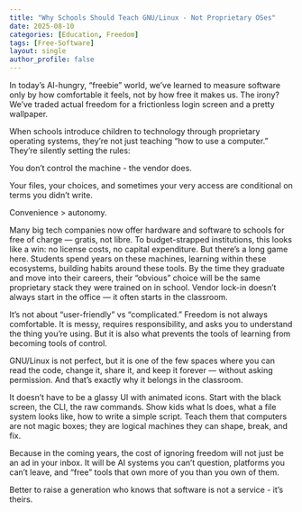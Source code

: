 ```yaml
---
title: "Why Schools Should Teach GNU/Linux - Not Proprietary OSes"
date: 2025-08-10
categories: [Education, Freedom]
tags: [Free-Software]
layout: single
author_profile: false
---
```


In today’s AI-hungry, “freebie” world, we’ve learned to measure software only by how comfortable it feels, not by how free it makes us. The irony? We’ve traded actual freedom for a frictionless login screen and a pretty wallpaper.

When schools introduce children to technology through proprietary operating systems, they’re not just teaching “how to use a computer.” They’re silently setting the rules:

You don’t control the machine - the vendor does.

Your files, your choices, and sometimes your very access are conditional on terms you didn’t write.

Convenience > autonomy.

Many big tech companies now offer hardware and software to schools for free of charge — gratis, not libre. To budget-strapped institutions, this looks like a win: no license costs, no capital expenditure. But there’s a long game here. Students spend years on these machines, learning within these ecosystems, building habits around these tools. By the time they graduate and move into their careers, their “obvious” choice will be the same proprietary stack they were trained on in school. Vendor lock-in doesn’t always start in the office — it often starts in the classroom.

It’s not about “user-friendly” vs “complicated.” Freedom is not always comfortable. It is messy, requires responsibility, and asks you to understand the thing you’re using. But it is also what prevents the tools of learning from becoming tools of control.

GNU/Linux is not perfect, but it is one of the few spaces where you can read the code, change it, share it, and keep it forever — without asking permission. And that’s exactly why it belongs in the classroom.

It doesn’t have to be a glassy UI with animated icons. Start with the black screen, the CLI, the raw commands. Show kids what ls does, what a file system looks like, how to write a simple script. Teach them that computers are not magic boxes; they are logical machines they can shape, break, and fix.

Because in the coming years, the cost of ignoring freedom will not just be an ad in your inbox. It will be AI systems you can’t question, platforms you can’t leave, and “free” tools that own more of you than you own of them.

Better to raise a generation who knows that software is not a service - it’s theirs.
